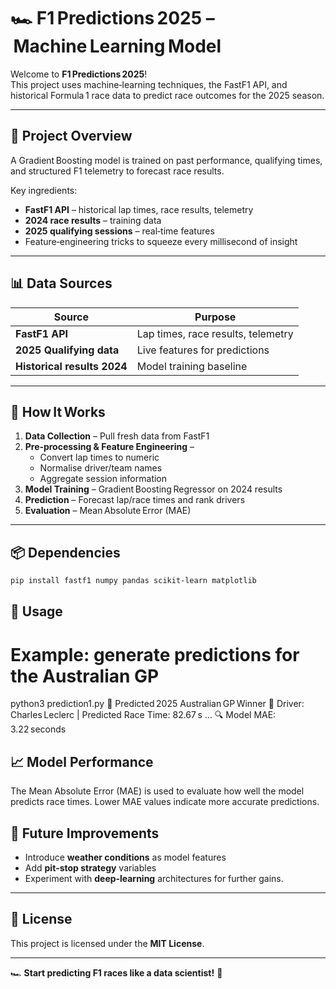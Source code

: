 # 🏎️ F1 Predictions 2025 – Machine Learning Model

Welcome to **F1 Predictions 2025**!  
This project uses machine‑learning techniques, the FastF1 API, and historical Formula 1 race data to predict race outcomes for the 2025 season.

---

## 🚀 Project Overview
A Gradient Boosting model is trained on past performance, qualifying times, and structured F1 telemetry to forecast race results.

Key ingredients:

- **FastF1 API** – historical lap times, race results, telemetry  
- **2024 race results** – training data  
- **2025 qualifying sessions** – real‑time features  
- Feature‑engineering tricks to squeeze every millisecond of insight

---

## 📊 Data Sources
| Source | Purpose |
|--------|---------|
| **FastF1 API**            | Lap times, race results, telemetry |
| **2025 Qualifying data**  | Live features for predictions |
| **Historical results 2024** | Model training baseline |

---

## 🏁 How It Works
1. **Data Collection** – Pull fresh data from FastF1  
2. **Pre‑processing & Feature Engineering** –  
   - Convert lap times to numeric  
   - Normalise driver/team names  
   - Aggregate session information  
3. **Model Training** – Gradient Boosting Regressor on 2024 results  
4. **Prediction** – Forecast lap/race times and rank drivers  
5. **Evaluation** – Mean Absolute Error (MAE)

---

## 📦 Dependencies
```bash
pip install fastf1 numpy pandas scikit-learn matplotlib
```

## 🔧 Usage
# Example: generate predictions for the Australian GP
python3 prediction1.py
🏁 Predicted 2025 Australian GP Winner 🏁
Driver: Charles Leclerc   |   Predicted Race Time: 82.67 s
...
🔍 Model MAE: 3.22 seconds

## 📈 Model Performance
The Mean Absolute Error (MAE) is used to evaluate how well the model predicts race times. Lower MAE values indicate more accurate predictions.

## 📌 Future Improvements
- Introduce **weather conditions** as model features  
- Add **pit‑stop strategy** variables  
- Experiment with **deep‑learning** architectures for further gains.

---

## 📜 License
This project is licensed under the **MIT License**.

---

🏎️ **Start predicting F1 races like a data scientist!** 🚀

